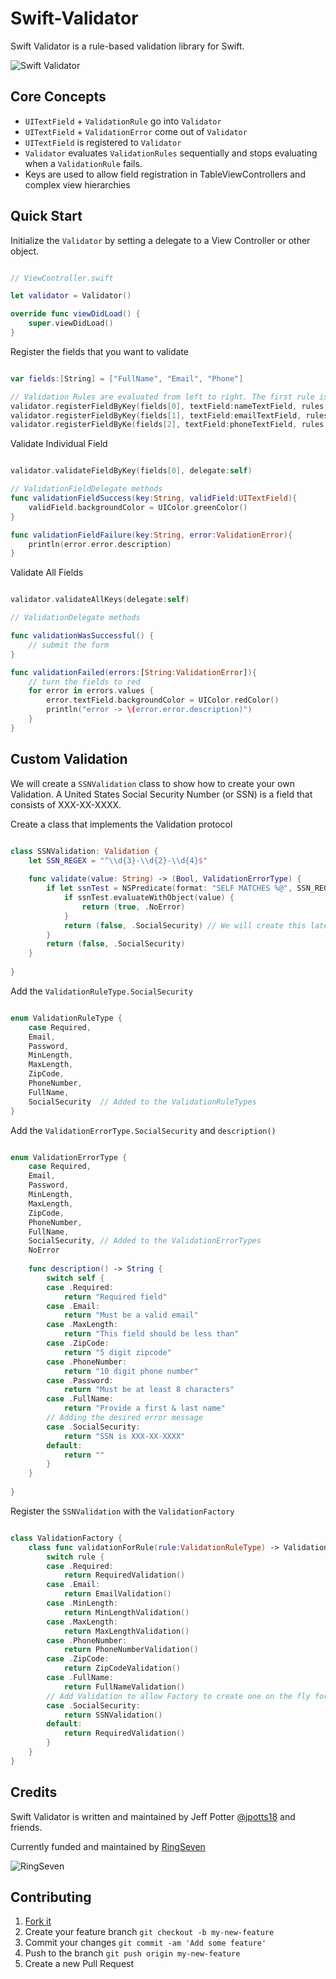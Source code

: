 Swift-Validator
===============

Swift Validator is a rule-based validation library for Swift.

![Swift Validator](https://dl.dropboxusercontent.com/u/18055521/swift-validator.gif)

## Core Concepts

* ```UITextField``` + ```ValidationRule``` go into  ```Validator```
* ```UITextField``` + ```ValidationError``` come out of ```Validator```
* ```UITextField``` is registered to ```Validator```
* ```Validator``` evaluates ```ValidationRules``` sequentially and stops evaluating when a ```ValidationRule``` fails. 
* Keys are used to allow field registration in TableViewControllers and complex view hierarchies

## Quick Start

Initialize the ```Validator``` by setting a delegate to a View Controller or other object.

```swift

// ViewController.swift

let validator = Validator()

override func viewDidLoad() {
    super.viewDidLoad()
}

```

Register the fields that you want to validate

```swift

var fields:[String] = ["FullName", "Email", "Phone"]

// Validation Rules are evaluated from left to right. The first rule is ValidationRuleType.Required the second is ValidationRuleType.FullName.
validator.registerFieldByKey(fields[0], textField:nameTextField, rules: [.Required, .FullName])
validator.registerFieldByKey(fields[1], textField:emailTextField, rules: [.Required, .Email])
validator.registerFieldByKe(fields[2], textField:phoneTextField, rules: [.Required, .PhoneNumber])

```

Validate Individual Field

```swift

validator.validateFieldByKey(fields[0], delegate:self)

// ValidationFieldDelegate methods
func validationFieldSuccess(key:String, validField:UITextField){
	validField.backgroundColor = UIColor.greenColor()
}

func validationFieldFailure(key:String, error:ValidationError){
	println(error.error.description)
}

```

Validate All Fields

```swift

validator.validateAllKeys(delegate:self)

// ValidationDelegate methods

func validationWasSuccessful() {
	// submit the form
}

func validationFailed(errors:[String:ValidationError]){
	// turn the fields to red
	for error in errors.values {
		error.textField.backgroundColor = UIColor.redColor()
		println("error -> \(error.error.description)")
	}
}

```

## Custom Validation 

We will create a ```SSNValidation``` class to show how to create your own Validation. A United States Social Security Number (or SSN) is a field that consists of XXX-XX-XXXX. 

Create a class that implements the Validation protocol

```swift

class SSNValidation: Validation {
    let SSN_REGEX = "^\\d{3}-\\d{2}-\\d{4}$"
    
    func validate(value: String) -> (Bool, ValidationErrorType) {
        if let ssnTest = NSPredicate(format: "SELF MATCHES %@", SSN_REGEX) {
            if ssnTest.evaluateWithObject(value) {
                return (true, .NoError)
            }
            return (false, .SocialSecurity) // We will create this later ValidationErrorType.SocialSecurity
        }
        return (false, .SocialSecurity)
    }
    
}

```

Add the ```ValidationRuleType.SocialSecurity``` 

```swift

enum ValidationRuleType {
    case Required,
    Email,
    Password,
    MinLength,
    MaxLength,
    ZipCode,
    PhoneNumber,
    FullName,
    SocialSecurity	// Added to the ValidationRuleTypes
}

```

Add the ```ValidationErrorType.SocialSecurity``` and ```description()```

```swift

enum ValidationErrorType {
    case Required,
    Email,
    Password,
    MinLength,
    MaxLength,
    ZipCode,
    PhoneNumber,
    FullName,
    SocialSecurity,	// Added to the ValidationErrorTypes
    NoError
    
    func description() -> String {
        switch self {
        case .Required:
            return "Required field"
        case .Email:
            return "Must be a valid email"
        case .MaxLength:
            return "This field should be less than"
        case .ZipCode:
            return "5 digit zipcode"
        case .PhoneNumber:
            return "10 digit phone number"
        case .Password:
            return "Must be at least 8 characters"
        case .FullName:
            return "Provide a first & last name"
        // Adding the desired error message
        case .SocialSecurity:
        	return "SSN is XXX-XX-XXXX"
        default:
            return ""
        }
    }
    
}

```
Register the ```SSNValidation``` with the ```ValidationFactory```

```swift

class ValidationFactory {
    class func validationForRule(rule:ValidationRuleType) -> Validation {
        switch rule {
        case .Required:
            return RequiredValidation()
        case .Email:
            return EmailValidation()
        case .MinLength:
            return MinLengthValidation()
        case .MaxLength:
            return MaxLengthValidation()
        case .PhoneNumber:
            return PhoneNumberValidation()
        case .ZipCode:
            return ZipCodeValidation()
        case .FullName:
            return FullNameValidation()
        // Add Validation to allow Factory to create one on the fly for you
        case .SocialSecurity:
        	return SSNValidation()
        default:
            return RequiredValidation()
        }
    }
}

```
Credits
-------

Swift Validator is written and maintained by Jeff Potter [@jpotts18](http://twitter.com/jpotts18) and friends.

Currently funded and maintained by [RingSeven](http://ringseven.com)

![RingSeven](https://avatars1.githubusercontent.com/u/8309133?v=3&s=200)

## Contributing

1. [Fork it](https://github.com/jpotts18/swift-validator/fork)
2. Create your feature branch `git checkout -b my-new-feature`
3. Commit your changes `git commit -am 'Add some feature'`
4. Push to the branch `git push origin my-new-feature`
5. Create a new Pull Request
